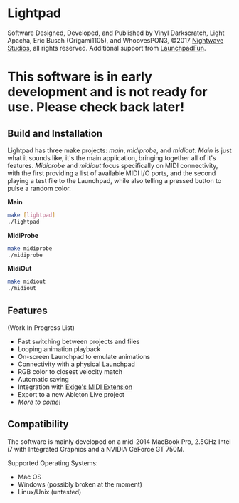 # Lightpad
Software Designed, Developed, and Published by Vinyl Darkscratch, Light Apacha, Eric Busch (Origami1105), and WhoovesPON3, ©2017 [Nightwave Studios](https://www.nightwave.co), all rights reserved.
Additional support from [LaunchpadFun](http://www.launchpadfun.com/en/).

# This software is in early development and is not ready for use.  Please check back later!

## Build and Installation
Lightpad has three make projects: _main_, _midiprobe_, and _midiout_.  _Main_ is just what it sounds like, it's the main application, bringing together all of it's features.  _Midiprobe_ and _midiout_ focus specifically on MIDI connectivity, with the first providing a list of available MIDI I/O ports, and the second playing a test file to the Launchpad, while also telling a pressed button to pulse a random color.

**Main**

```bash
make [lightpad]
./lightpad
```

**MidiProbe**

```bash
make midiprobe
./midiprobe
```

**MidiOut**

```bash
make midiout
./midiout
```

## Features
(Work In Progress List)

- Fast switching between projects and files
- Looping animation playback
- On-screen Launchpad to emulate animations
- Connectivity with a physical Launchpad
- RGB color to closest velocity match
- Automatic saving
- Integration with [Exige's MIDI Extension](http://forum.launchpad-pro.com/viewtopic.php?pid=35098)
- Export to a new Ableton Live project
- *More to come!*

## Compatibility
The software is mainly developed on a mid-2014 MacBook Pro, 2.5GHz Intel i7 with Integrated Graphics and a NVIDIA GeForce GT 750M.

Supported Operating Systems:

* Mac OS
* Windows (possibly broken at the moment)
* Linux/Unix (untested)